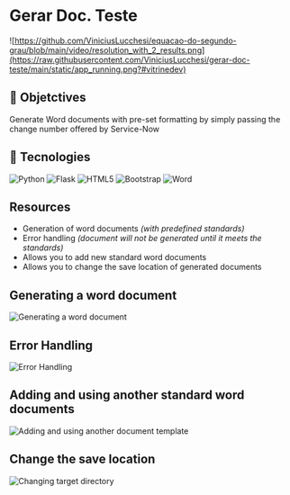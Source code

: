 # Gerar Doc. Teste

<!-- Inserir imagem com a #vitrinedev ao final do link -->
![https://github.com/ViniciusLucchesi/equacao-do-segundo-grau/blob/main/video/resolution_with_2_results.png](https://raw.githubusercontent.com/ViniciusLucchesi/gerar-doc-teste/main/static/app_running.png?#vitrinedev)

## :pushpin: Objetctives
Generate Word documents with pre-set formatting by simply passing the change number offered by Service-Now

## :hammer: Tecnologies
![Python](https://img.shields.io/badge/Python-3776AB?logo=python&logoColor=fff&style=for-the-badge)
![Flask](https://img.shields.io/badge/Flask-000?logo=flask&logoColor=fff&style=for-the-badge)
![HTML5](https://img.shields.io/badge/HTML5-E34F26?logo=html5&logoColor=fff&style=for-the-badge)
![Bootstrap](https://img.shields.io/badge/Bootstrap-7952B3?logo=bootstrap&logoColor=fff&style=for-the-badge)
![Word](https://img.shields.io/badge/Microsoft%20Word-2B579A?logo=microsoftword&logoColor=fff&style=for-the-badge)

## Resources
- Generation of word documents _(with predefined standards)_
- Error handling _(document will not be generated until it meets the standards)_
- Allows you to add new standard word documents
- Allows you to change the save location of generated documents

## Generating a word document
![Generating a word document](https://user-images.githubusercontent.com/74682858/211629121-fb240afb-1dc0-48c9-b191-d65c5a2d88af.gif)

## Error Handling
![Error Handling](https://user-images.githubusercontent.com/74682858/211627384-e7f62fff-e485-48b0-ab7d-a5ad39a09367.gif)

## Adding and using another standard word documents
![Adding and using another document template](https://user-images.githubusercontent.com/74682858/211632983-8dd5a6da-752f-4416-a952-adf22b28b367.gif)

## Change the save location
![Changing target directory](https://user-images.githubusercontent.com/74682858/211641286-10c68a99-70a2-4e9a-8586-116b00594ee9.gif)
